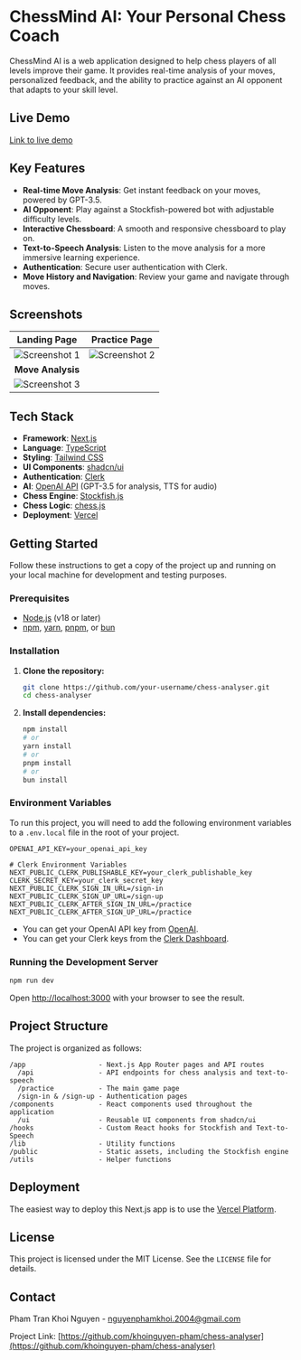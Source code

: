 # ChessMind AI: Your Personal Chess Coach

ChessMind AI is a web application designed to help chess players of all levels improve their game. It provides real-time analysis of your moves, personalized feedback, and the ability to practice against an AI opponent that adapts to your skill level.

## Live Demo

[Link to live demo](https://chessmind.vercel.app)

## Key Features

- **Real-time Move Analysis**: Get instant feedback on your moves, powered by GPT-3.5.
- **AI Opponent**: Play against a Stockfish-powered bot with adjustable difficulty levels.
- **Interactive Chessboard**: A smooth and responsive chessboard to play on.
- **Text-to-Speech Analysis**: Listen to the move analysis for a more immersive learning experience.
- **Authentication**: Secure user authentication with Clerk.
- **Move History and Navigation**: Review your game and navigate through moves.

## Screenshots

| Landing Page | Practice Page |
| :---: | :---: |
| ![Screenshot 1](public/images/screenshot.png) | ![Screenshot 2](public/images/screenshot2.png) |
| **Move Analysis** |
| ![Screenshot 3](public/images/screenshot3.png) |

## Tech Stack

- **Framework**: [Next.js](https://nextjs.org/)
- **Language**: [TypeScript](https://www.typescriptlang.org/)
- **Styling**: [Tailwind CSS](https://tailwindcss.com/)
- **UI Components**: [shadcn/ui](https://ui.shadcn.com/)
- **Authentication**: [Clerk](https://clerk.com/)
- **AI**: [OpenAI API](https://openai.com/docs) (GPT-3.5 for analysis, TTS for audio)
- **Chess Engine**: [Stockfish.js](https://github.com/official-stockfish/Stockfish)
- **Chess Logic**: [chess.js](https://github.com/jhlywa/chess.js)
- **Deployment**: [Vercel](https://vercel.com/)

## Getting Started

Follow these instructions to get a copy of the project up and running on your local machine for development and testing purposes.

### Prerequisites

- [Node.js](https://nodejs.org/en/) (v18 or later)
- [npm](https://www.npmjs.com/), [yarn](https://yarnpkg.com/), [pnpm](https://pnpm.io/), or [bun](https://bun.sh/)

### Installation

1.  **Clone the repository:**
    ```bash
    git clone https://github.com/your-username/chess-analyser.git
    cd chess-analyser
    ```

2.  **Install dependencies:**
    ```bash
    npm install
    # or
    yarn install
    # or
    pnpm install
    # or
    bun install
    ```

### Environment Variables

To run this project, you will need to add the following environment variables to a `.env.local` file in the root of your project.

```
OPENAI_API_KEY=your_openai_api_key

# Clerk Environment Variables
NEXT_PUBLIC_CLERK_PUBLISHABLE_KEY=your_clerk_publishable_key
CLERK_SECRET_KEY=your_clerk_secret_key
NEXT_PUBLIC_CLERK_SIGN_IN_URL=/sign-in
NEXT_PUBLIC_CLERK_SIGN_UP_URL=/sign-up
NEXT_PUBLIC_CLERK_AFTER_SIGN_IN_URL=/practice
NEXT_PUBLIC_CLERK_AFTER_SIGN_UP_URL=/practice
```

- You can get your OpenAI API key from [OpenAI](https://platform.openai.com/account/api-keys).
- You can get your Clerk keys from the [Clerk Dashboard](https://dashboard.clerk.com/).

### Running the Development Server

```bash
npm run dev
```

Open [http://localhost:3000](http://localhost:3000) with your browser to see the result.

## Project Structure

The project is organized as follows:

```
/app                  - Next.js App Router pages and API routes
  /api                - API endpoints for chess analysis and text-to-speech
  /practice           - The main game page
  /sign-in & /sign-up - Authentication pages
/components           - React components used throughout the application
  /ui                 - Reusable UI components from shadcn/ui
/hooks                - Custom React hooks for Stockfish and Text-to-Speech
/lib                  - Utility functions
/public               - Static assets, including the Stockfish engine
/utils                - Helper functions
```

## Deployment

The easiest way to deploy this Next.js app is to use the [Vercel Platform](https://vercel.com/new?utm_medium=default-template&filter=next.js&utm_source=create-next-app&utm_campaign=create-next-app-readme).

## License

This project is licensed under the MIT License. See the `LICENSE` file for details.

## Contact

Pham Tran Khoi Nguyen - [nguyenphamkhoi.2004@gmail.com](mailto:ptknguyen04@@gmail.com)

Project Link: [https://github.com/khoinguyen-pham/chess-analyser](https://github.com/khoinguyen-pham/chess-analyser)

